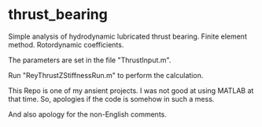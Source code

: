 # thrust_bearing
Simple analysis of hydrodynamic lubricated thrust bearing. Finite element method. Rotordynamic coefficients.

The parameters are set in the file "ThrustInput.m".

Run "ReyThrustZStiffnessRun.m" to perform the calculation.

This Repo is one of my ansient projects. I was not good at using MATLAB at that time. So, apologies if the code is somehow in such a mess.

And also apology for the non-English comments.
